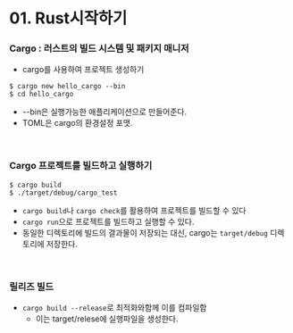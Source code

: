 # 01. Rust시작하기

### Cargo : 러스트의 빌드 시스템 및 패키지 매니저

- cargo를 사용하여 프로젝트 생성하기

```
$ cargo new hello_cargo --bin
$ cd hello_cargo
```

- --bin은 실행가능한 애플리케이션으로 만들어준다.
- TOML은 cargo의 환경설정 포맷.

&nbsp;

### Cargo 프로젝트를 빌드하고 실행하기

```
$ cargo build
$ ./target/debug/cargo_test
```

- `cargo build`나 `cargo check`를 활용하여 프로젝트를 빌드할 수 있다
- `cargo run`으로 프로젝트를 빌드하고 실행할 수 있다.
- 동일한 디렉토리에 빌드의 결과물이 저장되는 대신, cargo는 `target/debug` 디렉토리에 저장한다.

&nbsp;

### 릴리즈 빌드

- `cargo build --release`로 최적화와함께 이를 컴파일함
  - 이는 target/relese에 실행파일을 생성한다.
